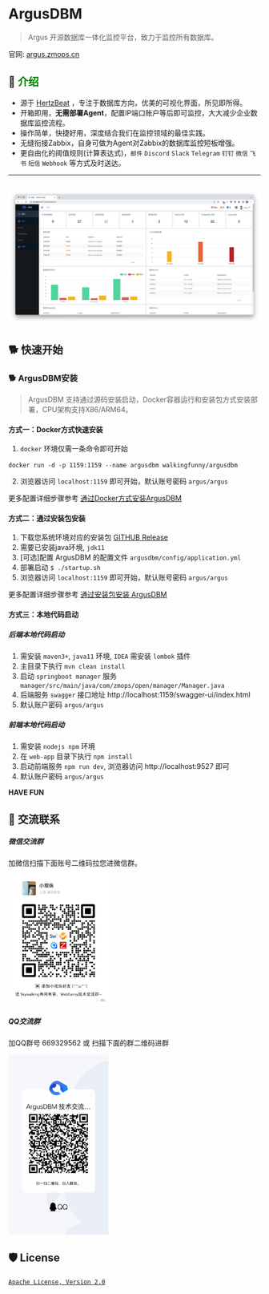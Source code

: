 # ArgusDBM  

> Argus 开源数据库一体化监控平台，致力于监控所有数据库。

官网: [argus.zmops.cn](https://argus.zmops.cn/)

## 🎡 <font color="green">介绍</font>

- 源于 [HertzBeat](https://github.com/dromara/hertzbeat) ，专注于数据库方向，优美的可视化界面，所见即所得。
- 开箱即用，**无需部署Agent**，配置IP端口账户等后即可监控，大大减少企业数据库监控流程。
- 操作简单，快捷好用，深度结合我们在监控领域的最佳实践。
- 无缝衔接Zabbix，自身可做为Agent对Zabbix的数据库监控短板增强。
- 更自由化的阈值规则(计算表达式)，`邮件` `Discord` `Slack` `Telegram` `钉钉` `微信` `飞书` `短信` `Webhook` 等方式及时送达。

---
![argus](home/static/img/home/2.png)  
---

## 🐕 快速开始

### 🐕 ArgusDBM安装

> ArgusDBM 支持通过源码安装启动，Docker容器运行和安装包方式安装部署，CPU架构支持X86/ARM64。

#### 方式一：Docker方式快速安装

1. `docker` 环境仅需一条命令即可开始

`docker run -d -p 1159:1159 --name argusdbm walkingfunny/argusdbm`

2. 浏览器访问 `localhost:1159` 即可开始，默认账号密码 `argus/argus`

更多配置详细步骤参考 [通过Docker方式安装ArgusDBM](https://github.com/zmops/ArgusDBM/tree/main/home/docs/start/docker-deploy.md)

#### 方式二：通过安装包安装

1. 下载您系统环境对应的安装包 [GITHUB Release](https://github.com/zmops/argusdbm/releases)
2. 需要已安装java环境, `jdk11`
3. [可选]配置 ArgusDBM 的配置文件 `argusdbm/config/application.yml`
4. 部署启动 `$ ./startup.sh `
5. 浏览器访问 `localhost:1159` 即可开始，默认账号密码 `argus/argus`

更多配置详细步骤参考 [通过安装包安装 ArgusDBM](https://github.com/zmops/ArgusDBM/tree/main/home/docs/start/package-deploy.md)

#### 方式三：本地代码启动

##### 后端本地代码启动

1. 需安装 `maven3+`, `java11` 环境, `IDEA` 需安装 `lombok` 插件
2. 主目录下执行 `mvn clean install`
3. 启动 `springboot manager` 服务 `manager/src/main/java/com/zmops/open/manager/Manager.java`
4. 后端服务 `swagger` 接口地址  http://localhost:1159/swagger-ui/index.html
5. 默认账户密码  `argus/argus`

##### 前端本地代码启动

1. 需安装 `nodejs npm` 环境
2. 在 `web-app` 目录下执行 `npm install`
3. 启动前端服务 `npm run dev`, 浏览器访问 http://localhost:9527 即可
4. 默认账户密码 `argus/argus`

**HAVE FUN**

## 💬 交流联系 

##### 微信交流群

加微信扫描下面账号二维码拉您进微信群。   
<img alt="tan-cloud" src="home/static/img/wechat.jpg" width="200"/>

##### QQ交流群

加QQ群号 669329562 或 扫描下面的群二维码进群

<img alt="tan-cloud" src="home/static/img/qq.jpg" width="200"/>


## 🛡️ License
[`Apache License, Version 2.0`](https://www.apache.org/licenses/LICENSE-2.0.html)
